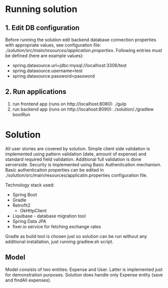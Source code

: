 # Running solution
## 1. Edit DB configuration
Before running the solution edit backend database connection properties with appropriate values, see configuration file:
*_./solution/src/main/resources/application.properties_*. Following entries must be defined (here are example values):
-   spring.datasource.url=jdbc:mysql://localhost:3306/test
-   spring.datasource.username=test
-   spring.datasource.password=password

## 2. Run applications
1. run frontend app (runs on http://localhost:8080):
./gulp
2. run backend app (runs on http://locahost:8090):
./solution/./gradlew bootRun

# Solution
All user stories are covered by solution. Simple client side validation is implemented using pattern validation (date, amount of expense) and standard required field validation. Additional full validation is done serverside.
Security is implemented using Basic Authenitcation mechanism. Basic authenticaiton properties can be edited in ./solution/src/main/resources/applicatin.properties configuration file.

Technology stack used:
- Spring Boot
- Gradle
- Retrofit2
    - OkHttpClient
- Liquibase - database migration tool
- Spring Data JPA
- fixer.io service for fetching exchange rates

Gradle as build tool is chosen just so solution can be run without any additional installation, just running gradlew.sh script.

## Model
Model consists of two entities: Expense and User. Latter is implemented just for demonstration purposes. Solution does handle only Expense entity (save and findAll expenses).
